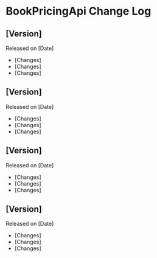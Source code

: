 # BookPricingApi Change Log

## [Version]

Released on [Date]

- [Changes]
- [Changes]
- [Changes]

## [Version]

Released on [Date]

- [Changes]
- [Changes]
- [Changes]

## [Version]

Released on [Date]

- [Changes]
- [Changes]
- [Changes]

## [Version]

Released on [Date]

- [Changes]
- [Changes]
- [Changes]
